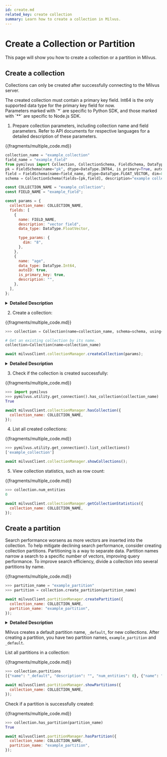 ```yaml
---
id: create.md
related_key: create collection
summary: Learn how to create a collection in Milvus.
---
```


# Create a Collection or Partition

This page will show you how to create a collection or a partition in Milvus.

## Create a collection

Collections can only be created after successfully connecting to the Milvus server.

<div class="alert note">
The created collection must contain a primary key field. Int64 is the only supported data type for the primary key field for now.
</div>

<div class="alert note">
Parameters marked with `*` are specific to Python SDK, and those marked with `**` are specific to Node.js SDK.
</div>


1. Prepare collection parameters, including collection name and field parameters. Refer to API documents for respective languages for a detailed description of these parameters.

{{fragments/multiple_code.md}}

```python
collection_name = "example_collection"
field_name = "example_field"
from pymilvus import Collection, CollectionSchema, FieldSchema, DataType
pk = FieldSchema(name="pk", dtype=DataType.INT64, is_primary=True, auto_id=True)
field = FieldSchema(name=field_name, dtype=DataType.FLOAT_VECTOR, dim=8)
schema = CollectionSchema(fields=[pk,field], description="example collection")
```

```javascript
const COLLECTION_NAME = "example_collection";
const FIELD_NAME = "example_field";

const params = {
  collection_name: COLLECTION_NAME,
  fields: [
    {
      name: FIELD_NAME,
      description: "vector field",
      data_type: DataType.FloatVector,

      type_params: {
        dim: "8",
      },
    },
    {
      name: "age",
      data_type: DataType.Int64,
      autoID: true,
      is_primary_key: true,
      description: "",
    },
  ],
};
```

<details>
  <summary><b>Detailed Description</b></summary>
<table class="params">
	<thead>
	<tr>
		<th>Parameter</td>
		<th>Description</th>
		<th>Note</th>
	</tr>
	</thead>
	<tbody>
	<tr>
		<td>collection_name</td>
		<td>Name of the collection to create</td>
		<td>Data type: String</td>
	</tr>
	<tr>
		<td>field_name</td>
		<td>Name of the field in the collection</td>
		<td>Data type: String</td>
	</tr>
	<tr>
		<td>Schema</td>
		<td>Schema used to create a collection and the fields within. Refer to <a href="field_schema.md">field schema</a> and <a href="collection_schema.md">collection schema</a> for detailed description. </td>
		<td>&nbsp;</td>
	</tr>
	<tr>
		<td>description</td>
		<td>Description of the collection</td>
		<td>Data type: String</td>
	</tr>
	</tbody>
</table>
</details>

2. Create a collection:

{{fragments/multiple_code.md}}

```python
>>> collection = Collection(name=collection_name, schema=schema, using='default', shards_num=2)

# Get an existing collection by its name.
collection=Collection(name=collection_name)
```

```javascript
await milvusClient.collectionManager.createCollection(params);
```

<details>
  <summary><b>Detailed Description</b></summary>
<table class="params">
	<thead>
	<tr>
		<th>Parameter</td>
		<th>Description</th>
		<th>Note</th>
	</tr>
	</thead>
	<tbody>
	<tr>
		<td>using*</td>
		<td>By specifying the srever alias here, you can decide in which Milvus server you create a collection.</td>
		<td>Optional</td>
	</tr>
	<tr>
		<td>shards_num*</td>
		<td>Number of the shards for the collection to create</td>
		<td>Optional</td>
	</tr>
	</tbody>
</table>
</details>

3. Check if the collection is created successfully:

{{fragments/multiple_code.md}}

```python
>>> import pymilvus
>>> pymilvus.utility.get_connection().has_collection(collection_name)
True
```

```javascript
await milvusClient.collectionManager.hasCollection({
  collection_name: COLLECTION_NAME,
});
```

4. List all created collections:

{{fragments/multiple_code.md}}

```python
>>> pymilvus.utility.get_connection().list_collections()
['example_collection']
```

```javascript
await milvusClient.collectionManager.showCollections();
```

5. View collection statistics, such as row count:

{{fragments/multiple_code.md}}

```python
>>> collection.num_entities
0
```

```javascript
await milvusClient.collectionManager.getCollectionStatistics({
  collection_name: COLLECTION_NAME,
});
```

## Create a partition

Search performance worsens as more vectors are inserted into the collection. To help mitigate declining search performance, consider creating collection partitions. Partitioning is a way to separate data. Partition names narrow a search to a specific number of vectors, improving query performance. To improve search efficiency, divide a collection into several partitions by name.

{{fragments/multiple_code.md}}

```python
>>> partition_name = "example_partition"
>>> partition = collection.create_partition(partition_name)
```

```javascript
await milvusClient.partitionManager.createPartition({
  collection_name: COLLECTION_NAME,
  partition_name: "example_partition",
});
```

<details>
  <summary><b>Detailed Description</b></summary>
<table class="params">
	<thead>
	<tr>
		<th>Parameter</td>
		<th>Description</th>
		<th>Note</th>
	</tr>
	</thead>
	<tbody>
	<tr>
		<td>partition_name</td>
		<td>Name of the partition to create</td>
		<td>Data type: String</td>
	</tr>
	</tbody>
</table>
</details>

Milvus creates a default partition name, `_default`, for new collections. After creating a partition, you have two partition names, `example_partition` and `_default`. 

List all partitions in a collection:

{{fragments/multiple_code.md}}

```python
>>> collection.partitions
[{"name": "_default", "description": "", "num_entities": 0}, {"name": "example_partition", "description": "", "num_entities": 0}]
```

```javascript
await milvusClient.partitionManager.showPartitions({
  collection_name: COLLECTION_NAME,
});
```

Check if a partition is successfully created:

{{fragments/multiple_code.md}}

```python
>>> collection.has_partition(partition_name)
True
```

```javascript
await milvusClient.partitionManager.hasPartition({
  collection_name: COLLECTION_NAME,
  partition_name: "example_partition",
});
```

